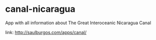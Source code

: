 canal-nicaragua
===============

App with all information about The Great Interoceanic Nicaragua Canal

link: http://saulburgos.com/apps/canal/
